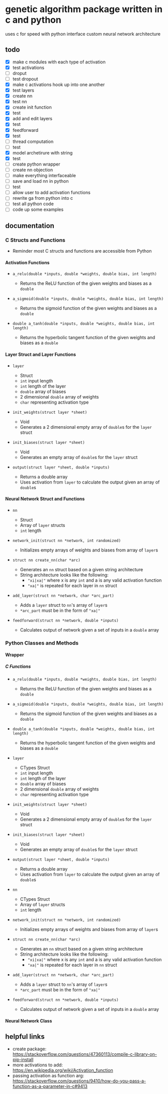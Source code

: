 # genetic algorithm package written in c and python

uses c for speed with python interface
custom neural network architecture

## todo

- [x] make c modules with each type of activation
- [x] test activations
- [ ] droput
- [ ] test dropout
- [x] make c activations hook up into one another
- [x] test layers
- [x] create nn
- [x] test nn
- [x] create init function
- [x] test
- [x] add and edit layers
- [x] test
- [x] feedforward
- [x] test
- [ ] thread computation
- [ ] test
- [x] model archetirure with string
- [x] test
- [ ] create python wrapper
- [ ] create nn objection
- [ ] make everything interfaceable
- [ ] save and load nn in python
- [ ] test
- [ ] allow user to add activation functions
- [ ] rewrite ga from python into c
- [ ] test all python code
- [ ] code up some examples

## documentation

### C Structs and Functions

- Reminder most C structs and functions are accessible from Python

#### Activation Functions

- `a_relu(double *inputs, double *weights, double bias, int length)`
  - Returns the ReLU function of the given weights and biases as a `double`

- `a_sigmoid(double *inputs, double *weights, double bias, int length)`
  - Returns the sigmoid function of the given weights and biases as a `double`

- `double a_tanh(double *inputs, double *weights, double bias, int length)`
  - Returns the hyperbolic tangent function of the given weights and biases as a `double`

#### Layer Struct and Layer Functions

- `layer`
  - Struct
  - `int` input length
  - `int` length of the layer
  - `double` array of biases
  - 2 dimensional `double` array of weights
  - `char` representing activation type

- `init_weights(struct layer *sheet)`
  - Void
  - Generates a 2 dimensional empty array of `double`s for the `layer` struct

- `init_biases(struct layer *sheet)`
  - Void
  - Generates an empty array of `double`s for the `layer` struct

- `output(struct layer *sheet, double *inputs)`
  - Returns a double array
  - Uses activation from `layer` to calculate the output given an array of `double`s

#### Neural Network Struct and Functions

- `nn`
  - Struct
  - Array of `layer` structs
  - `int` length

- `network_init(struct nn *network, int randomized)`
  - Initializes empty arrays of weights and biases from array of `layer`s

- `struct nn create_nn(char *arc)`
  - Generates an `nn` struct based on a given string architecture
  - String architecture looks like the following:
    - `"xi|xa|"` where x is any `int` and a is any valid activation function
    - `"xa|"` is repeated for each layer in `nn` struct

- `add_layer(struct nn *network, char *arc_part)`
  - Adds a `layer` struct to `nn`'s array of `layer`s
  - `*arc_part` must be in the form of `"xa|"`

- `feedforward(struct nn *network, double *inputs)`
  - Calculates output of network given a set of inputs in a `double` array

### Python Classes and Methods

#### Wrapper

##### C Functions

- `a_relu(double *inputs, double *weights, double bias, int length)`
  - Returns the ReLU function of the given weights and biases as a `double`

- `a_sigmoid(double *inputs, double *weights, double bias, int length)`
  - Returns the sigmoid function of the given weights and biases as a `double`

- `double a_tanh(double *inputs, double *weights, double bias, int length)`
  - Returns the hyperbolic tangent function of the given weights and biases as a `double`

- `layer`
  - CTypes Struct
  - `int` input length
  - `int` length of the layer
  - `double` array of biases
  - 2 dimensional `double` array of weights
  - `char` representing activation type

- `init_weights(struct layer *sheet)`
  - Void
  - Generates a 2 dimensional empty array of `double`s for the `layer` struct

- `init_biases(struct layer *sheet)`
  - Void
  - Generates an empty array of `double`s for the `layer` struct

- `output(struct layer *sheet, double *inputs)`
  - Returns a double array
  - Uses activation from `layer` to calculate the output given an array of `double`s

- `nn`
  - CTypes Struct
  - Array of `layer` structs
  - `int` length

- `network_init(struct nn *network, int randomized)`
  - Initializes empty arrays of weights and biases from array of `layer`s

- `struct nn create_nn(char *arc)`
  - Generates an `nn` struct based on a given string architecture
  - String architecture looks like the following:
    - `"xi|xa|"` where x is any `int` and a is any valid activation function
    - `"xa|"` is repeated for each layer in `nn` struct

- `add_layer(struct nn *network, char *arc_part)`
  - Adds a `layer` struct to `nn`'s array of `layer`s
  - `*arc_part` must be in the form of `"xa|"`

- `feedforward(struct nn *network, double *inputs)`
  - Calculates output of network given a set of inputs in a `double` array



#### Neural Network Class

## helpful links

- create package: <https://stackoverflow.com/questions/47360113/compile-c-library-on-pip-install>
- more activations to add: <https://en.wikipedia.org/wiki/Activation_function>
- passing activation as function arg: <https://stackoverflow.com/questions/9410/how-do-you-pass-a-function-as-a-parameter-in-c#9413>
